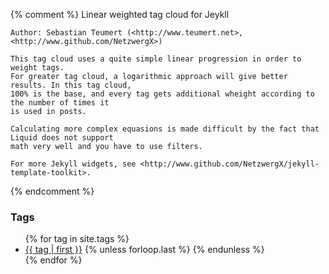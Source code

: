 {% comment %}
	Linear weighted tag cloud for Jeykll
	
	Author: Sebastian Teumert (<http://www.teumert.net>, <http://www.github.com/NetzwergX>)
	
	This tag cloud uses a quite simple linear progression in order to weight tags. 
	For greater tag cloud, a logarithmic approach will give better results. In this tag cloud,
	100% is the base, and every tag gets additional wheight according to the number of times it 
	is used in posts.
	
	Calculating more complex equasions is made difficult by the fact that Liquid does not support
	math very well and you have to use filters.
	
	For more Jekyll widgets, see <http://www.github.com/NetzwergX/jekyll-template-toolkit>.
{% endcomment %}
<section class="tags">
	<h3>Tags</h3>		
	<ul>
	   {% for tag in site.tags %}      
	   <li>
	   	<a href="/tag/{{ tag | first | cgi_encode }}/">
		{{ tag | first }}</a>
		{% unless forloop.last %} {% endunless %}
	</li>
	{% endfor %}    
	</ul>
</section>